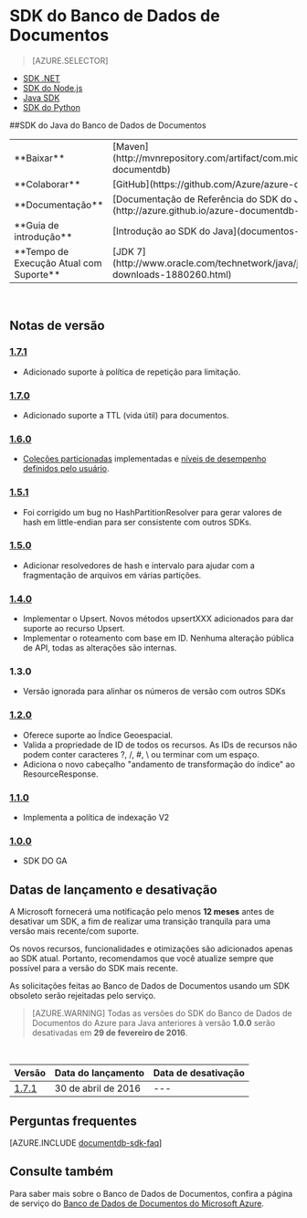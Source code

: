 <properties 
	pageTitle="SDK do Java para o Banco de Dados de Documentos | Microsoft Azure" 
	description="Saiba tudo sobre o SDK do Java, incluindo as datas de lançamento, as datas de desativação e as alterações feitas entre cada versão do SDK do Java para o Banco de Dados de Documentos." 
	services="documentdb" 
	documentationCenter="java" 
	authors="aliuy" 
	manager="jhubbard" 
	editor="cgronlun"/>

<tags 
	ms.service="documentdb" 
	ms.workload="data-services" 
	ms.tgt_pltfrm="na" 
	ms.devlang="java" 
	ms.topic="article" 
	ms.date="05/02/2016" 
	ms.author="andrl"/>

# SDK do Banco de Dados de Documentos

> [AZURE.SELECTOR]
- [SDK .NET](documentdb-sdk-dotnet.md)
- [SDK do Node.js](documentdb-sdk-node.md)
- [Java SDK](documentdb-sdk-java.md)
- [SDK do Python](documentdb-sdk-python.md)

##SDK do Java do Banco de Dados de Documentos

<table>
<tr><td>**Baixar**</td><td>[Maven](http://mvnrepository.com/artifact/com.microsoft.azure/azure-documentdb)</td></tr>
<tr><td>**Colaborar**</td><td>[GitHub](https://github.com/Azure/azure-documentdb-java/)</td></tr>
<tr><td>**Documentação**</td><td>[Documentação de Referência do SDK do Java](http://azure.github.io/azure-documentdb-java/)</td></tr>
<tr><td>**Guia de introdução**</td><td>[Introdução ao SDK do Java](documentos-java-application.md)</td></tr>
<tr><td>**Tempo de Execução Atual com Suporte**</td><td>[JDK 7](http://www.oracle.com/technetwork/java/javase/downloads/jdk7-downloads-1880260.html)</td></tr>
</table></br>

## Notas de versão

### <a name="1.7.1"/>[1\.7.1](http://mvnrepository.com/artifact/com.microsoft.azure/azure-documentdb/1.7.1)
- Adicionado suporte à política de repetição para limitação.  

### <a name="1.7.0"/>[1\.7.0](http://mvnrepository.com/artifact/com.microsoft.azure/azure-documentdb/1.7.0)
- Adicionado suporte a TTL (vida útil) para documentos. 

### <a name="1.6.0"/>[1\.6.0](http://mvnrepository.com/artifact/com.microsoft.azure/azure-documentdb/1.6.0)
- [Coleções particionadas](documentdb-partition-data.md) implementadas e [níveis de desempenho definidos pelo usuário](documentdb-performance-levels.md). 

### <a name="1.5.1"/>[1\.5.1](http://mvnrepository.com/artifact/com.microsoft.azure/azure-documentdb/1.5.1)
- Foi corrigido um bug no HashPartitionResolver para gerar valores de hash em little-endian para ser consistente com outros SDKs.

### <a name="1.5.0"/>[1\.5.0](http://mvnrepository.com/artifact/com.microsoft.azure/azure-documentdb/1.5.0)
- Adicionar resolvedores de hash e intervalo para ajudar com a fragmentação de arquivos em várias partições.

### <a name="1.4.0"/>[1\.4.0](http://mvnrepository.com/artifact/com.microsoft.azure/azure-documentdb/1.4.0)
- Implementar o Upsert. Novos métodos upsertXXX adicionados para dar suporte ao recurso Upsert.
- Implementar o roteamento com base em ID. Nenhuma alteração pública de API, todas as alterações são internas.

### <a name="1.3.0"/>1.3.0
- Versão ignorada para alinhar os números de versão com outros SDKs

### <a name="1.2.0"/>[1\.2.0](http://mvnrepository.com/artifact/com.microsoft.azure/azure-documentdb/1.2.0)
- Oferece suporte ao Índice Geoespacial.
- Valida a propriedade de ID de todos os recursos. As IDs de recursos não podem conter caracteres ?, /, #, \\ ou terminar com um espaço.
- Adiciona o novo cabeçalho "andamento de transformação do índice" ao ResourceResponse.

### <a name="1.1.0"/>[1\.1.0](http://mvnrepository.com/artifact/com.microsoft.azure/azure-documentdb/1.1.0)
- Implementa a política de indexação V2

### <a name="1.0.0"/>[1\.0.0](http://mvnrepository.com/artifact/com.microsoft.azure/azure-documentdb/1.0.0)
- SDK DO GA

## Datas de lançamento e desativação
A Microsoft fornecerá uma notificação pelo menos **12 meses** antes de desativar um SDK, a fim de realizar uma transição tranquila para uma versão mais recente/com suporte.

Os novos recursos, funcionalidades e otimizações são adicionados apenas ao SDK atual. Portanto, recomendamos que você atualize sempre que possível para a versão do SDK mais recente.

As solicitações feitas ao Banco de Dados de Documentos usando um SDK obsoleto serão rejeitadas pelo serviço.

> [AZURE.WARNING]
Todas as versões do SDK do Banco de Dados de Documentos do Azure para Java anteriores à versão **1.0.0** serão desativadas em **29 de fevereiro de 2016**.

<br/>

| Versão | Data do lançamento | Data de desativação 
| ---	  | ---	         | ---
| [1\.7.1](#1.7.1) | 30 de abril de 2016 |--- | [1\.7.0](#1.7.0) | 27 de abril de 2016 |--- | [1\.6.0](#1.6.0) | 29 de março de 2016 |--- | [1\.5.1](#1.5.1) | 31 de dezembro de 2015 |--- | [1\.5.0](#1.5.0) | 04 de dezembro de 2015 |--- | [1\.4.0](#1.4.0) | 05 de outubro de 2015 |--- | [1\.3.0](#1.3.0) | 05 de outubro de 2015 |--- | [1\.2.0](#1.2.0) | 05 de agosto de 2015 |--- | [1\.1.0](#1.1.0) | 09 de julho de 2015 |--- | [1\.0.1](#1.0.1) | 12 de maio de 2015 |--- | [1\.0.0](#1.0.0) | 07 de abril de 2015 |--- | 0.9.5-prelease | 09 de março de 2015 | 29 de fevereiro de 2016 | 0.9.4-prelease | 17 de fevereiro de 2015 | 29 de fevereiro de 2016 | 0.9.3-prelease | 13 de janeiro de 2015 | 29 de fevereiro de 2016 | 0.9.2-prelease | 19 de dezembro de 2014 | 29 de dezembro de 2016 | 0.9.1-prelease | 19 de fevereiro de 2014 | 29 de fevereiro de 2016 | 0.9.0-prelease | 10 de dezembro de 2014 | 29 de fevereiro 2016

## Perguntas frequentes
[AZURE.INCLUDE [documentdb-sdk-faq](../../includes/documentdb-sdk-faq.md)]

## Consulte também

Para saber mais sobre o Banco de Dados de Documentos, confira a página de serviço do [Banco de Dados de Documentos do Microsoft Azure](https://azure.microsoft.com/services/documentdb/).

<!---HONumber=AcomDC_0518_2016-->